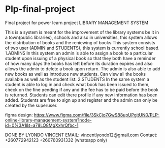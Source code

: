 # Plp-final-project
Final project for power learn project 
LIBRARY MANAGEMENT SYSTEM

This is a system is meant for the improvement of the library systems be it in a town(public libraries), schools and also in universities, this system allows the distribution of books and the reniewing of books This system consists of two user (ADMIN and STUDENTS), this system is currently school based.
1.ADMINS
In this system an admin is able to assign a book to a particular student upon issuing of a physical book so that they both have a reminder of how many days the books has left before its duration expires and also allows the admin to delete a book upon return. 
The admin is also able to add new books as well as introduce new students.
Can view all the books available as well as the student list.
2.STUDENTS
In the same system a student is able to log in and check what book has been issued to them, check on the fine pending if any and the fee has to be paid before the book is returned.
Students can edit there profile if any new information has been added.
Students are free to sign up and register and the admin can only be created by the superuser.


figma design: https://www.figma.com/file/3SkCjo7GwS88upUPgitUN0/PLP-online-library-management-system?node-id=0%3A1&t=a78LQ8MgXxhrQfbc-1

DONE BY LYONDO VINCENT
EMAIL: vincentlyondo12@gmail.com
Contact: +260772942123
         +260760931332 (whatsapp only)
